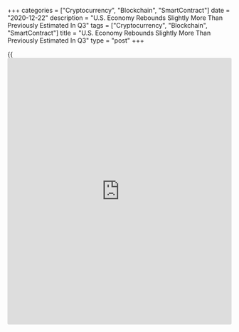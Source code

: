 +++
categories = ["Cryptocurrency", "Blockchain", "SmartContract"]
date = "2020-12-22"
description = "U.S. Economy Rebounds Slightly More Than Previously Estimated In Q3"
tags = ["Cryptocurrency", "Blockchain", "SmartContract"]
title = "U.S. Economy Rebounds Slightly More Than Previously Estimated In Q3"
type = "post"
+++

{{<iframe id="large-banner" src="https://www.bounty.group/#slide=5.0" width="100%" height="600" scrolling="no" style="border: 0px solid rgb(216, 221, 230); border-radius: 3px;">}}

Revised data released by the Commerce Department on Tuesday showed the
U.S. [economy][1] rebounded by slightly more than previously estimated
in the third quarter of 2020.

The report showed the spike in gross domestic product in the third
quarter was upwardly revised to 33.4 percent from the previously
reported 33.1 percent. Economists had expected the jump in GDP to be
unrevised.

The Commerce Department said the unexpected upward revision primarily
reflected larger increases in consumer spending and non-residential
fixed investment.

The substantial increase in GDP in the third quarter came following a
record contraction in the second quarter, when GDP plunged by 31.4
percent.

A measure of an industry's contribution to GDP showed private goods-
producing industries increased 47.2 percent, private services-producing
industries increased 35.1 percent, and government increased 10.1
percent.

"The leading contributors to gains were manufacturing, healthcare,
accommodation and food services, retail trade, and wholesale trade,"
said Gregory Daco, Chief U.S. Economist at Oxford Economics.

However, he added, "The recovery remains far from complete, with output
sill below pre-Covid levels across several industry groups."

On the inflation front, the report said core consumer prices, which
exclude food and energy prices, were up 1.4 percent year-over-year in
the third quarter, reflecting an acceleration from the 1.0 percent
increase in the second quarter.

The annual rate of core consumer price growth remains well below the
Federal Reserve's 2.0 percent target, which the central bank has said it
wants to moderately exceed for some time before considering raising
interest rates.

"As we gaze into 2021, the outlook will be one of contrasts," Daco said.
"The economy will start the year gingerly, and it'll be prone to hiccups
during the delicate vaccine diffusion phase."

"But, as the cocktail of increased government transfers and broad-based
vaccinations takes shape, we should expect gradually firming activity
leading to a mini-summer boom," he added. "We anticipate real GDP growth
around 4.5% on average in 2021 after a 3.4% contraction in 2020."

For comments and feedback [contact](https://www.playgroundfx.com/contact/): editorial@rtt[news](https://www.letsplayfx.com/blog/forex-news-website/).com

[Economic News][1]

 **What parts of the world are seeing the best (and worst) economic
performances lately? Click[here][2] to check out our [Econ Scorecard][2]
and find out! See up-to-the-moment [ranking](https://www.playgroundfx.com/blog/crypto-exchange-ranking/)s for the best and worst
performers in [GDP][3], [unemployment rate][4], [inflation][5] and much
more.**

   1. www.rtt[news](https://www.letsplayfx.com/blog/forex-news-website/).com/Content/EconomicNews.aspx
   2. www.rtt[news](https://www.letsplayfx.com/blog/forex-news-website/).com/economic-scorecard/world-rank/PPI/highest-performance.aspx
   3. www.rtt[news](https://www.letsplayfx.com/blog/forex-news-website/).com/economic-scorecard/world-rank/GDP/highest-performance.aspx
   4. www.rtt[news](https://www.letsplayfx.com/blog/forex-news-website/).com/economic-scorecard/world-rank/unemployment-rate/lowest-performance.aspx
   5. www.rtt[news](https://www.letsplayfx.com/blog/forex-news-website/).com/economic-scorecard/world-rank/CPI/highest-performance.aspx